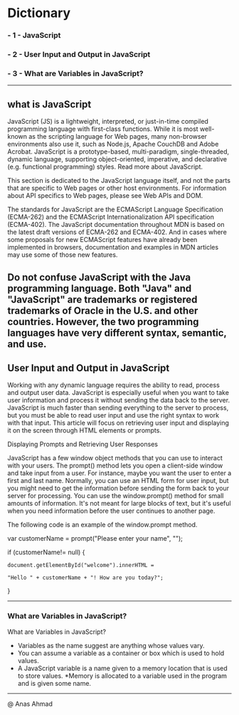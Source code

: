# Dictionary
### - 1 - JavaScript
### - 2 - User Input and Output in JavaScript
### - 3 - What are Variables in JavaScript?


  ----------------
## what is JavaScript

JavaScript (JS) is a lightweight, interpreted, or just-in-time compiled programming language with first-class functions. While it is most well-known as the scripting language for Web pages, many non-browser environments also use it, such as Node.js, Apache CouchDB and Adobe Acrobat. JavaScript is a prototype-based, multi-paradigm, single-threaded, dynamic language, supporting object-oriented, imperative, and declarative (e.g. functional programming) styles. Read more about JavaScript.

This section is dedicated to the JavaScript language itself, and not the parts that are specific to Web pages or other host environments. For information about API specifics to Web pages, please see Web APIs and DOM.

The standards for JavaScript are the ECMAScript Language Specification (ECMA-262) and the ECMAScript Internationalization API specification (ECMA-402). The JavaScript documentation throughout MDN is based on the latest draft versions of ECMA-262 and ECMA-402. And in cases where some proposals for new ECMAScript features have already been implemented in browsers, documentation and examples in MDN articles may use some of those new features.

Do not confuse JavaScript with the Java programming language. Both "Java" and "JavaScript" are trademarks or registered trademarks of Oracle in the U.S. and other countries. However, the two programming languages have very different syntax, semantic, and use.
  ----------------

## User Input and Output in JavaScript

Working with any dynamic language requires the ability to read, process and output user data. JavaScript is especially useful when you want to take user information and process it without sending the data back to the server. JavaScript is much faster than sending everything to the server to process, but you must be able to read user input and use the right syntax to work with that input.  This article will focus on retrieving user input and displaying it on the screen through HTML elements or prompts. 

Displaying Prompts and Retrieving User Responses

JavaScript has a few window object methods that you can use to interact with your users. The prompt() method lets you open a client-side window and take input from a user. For instance, maybe you want the user to enter a first and last name. Normally, you can use an HTML form for user input, but you might need to get the information before sending the form back to your server for processing. You can use the window.prompt() method for small amounts of information. It's not meant for large blocks of text, but it's useful when you need information before the user continues to another page.

The following code is an example of the window.prompt method. 

var customerName = prompt("Please enter your name", "<name goes here>");

if (customerName!= null) {

    document.getElementById("welcome").innerHTML =

    "Hello " + customerName + "! How are you today?";

}

  ----------------

### What are Variables in JavaScript?

What are Variables in JavaScript?
* Variables as the name suggest are anything whose values vary.
* You can assume a variable as a container or box which is used to hold values.
* A JavaScript variable is a name given to a memory location that is used to store values.
 *Memory is allocated to a variable used in the program and is given some name.

 ----------------
@ Anas Ahmad 